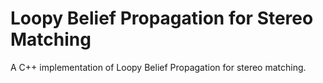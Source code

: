 # Loopy Belief Propagation for Stereo Matching
A C++ implementation of Loopy Belief Propagation for stereo matching.
